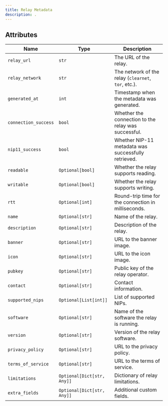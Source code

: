 ```yaml
---
title: Relay Metadata
description: .
---
```


## Attributes
| Name                 | Type                       | Description                                         |
| -------------------- | -------------------------- | --------------------------------------------------- |
| `relay_url`          | `str`                      | The URL of the relay.                               |
| `relay_network`      | `str`                      | The network of the relay (`clearnet`, `tor`, etc.). |
| `generated_at`       | `int`                      | Timestamp when the metadata was generated.          |
| `connection_success` | `bool`                     | Whether the connection to the relay was successful. |
| `nip11_success`      | `bool`                     | Whether NIP-11 metadata was successfully retrieved. |
| `readable`           | `Optional[bool]`           | Whether the relay supports reading.                 |
| `writable`           | `Optional[bool]`           | Whether the relay supports writing.                 |
| `rtt`                | `Optional[int]`            | Round-trip time for the connection in milliseconds. |
| `name`               | `Optional[str]`            | Name of the relay.                                  |
| `description`        | `Optional[str]`            | Description of the relay.                           |
| `banner`             | `Optional[str]`            | URL to the banner image.                            |
| `icon`               | `Optional[str]`            | URL to the icon image.                              |
| `pubkey`             | `Optional[str]`            | Public key of the relay operator.                   |
| `contact`            | `Optional[str]`            | Contact information.                                |
| `supported_nips`     | `Optional[List[int]]`      | List of supported NIPs.                             |
| `software`           | `Optional[str]`            | Name of the software the relay is running.          |
| `version`            | `Optional[str]`            | Version of the relay software.                      |
| `privacy_policy`     | `Optional[str]`            | URL to the privacy policy.                          |
| `terms_of_service`   | `Optional[str]`            | URL to the terms of service.                        |
| `limitations`        | `Optional[Dict[str, Any]]` | Dictionary of relay limitations.                    |
| `extra_fields`       | `Optional[Dict[str, Any]]` | Additional custom fields.                           |